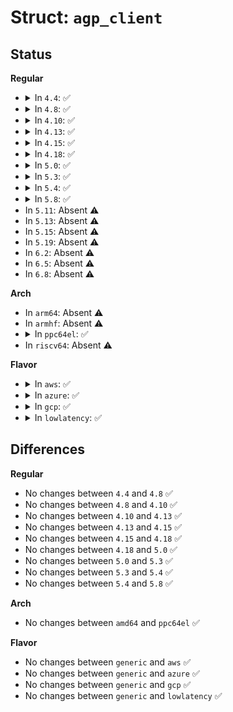 # Struct: <code>agp_client</code>

## Status
<b>Regular</b>
<ul>
<li>
<details>
<summary>In <code>4.4</code>: ✅</summary>

```c
struct agp_client {
    struct agp_client *next;
    struct agp_client *prev;
    pid_t pid;
    int num_segments;
    struct agp_segment_priv **segments;
};
```
</details>
</li>
<li>
<details>
<summary>In <code>4.8</code>: ✅</summary>

```c
struct agp_client {
    struct agp_client *next;
    struct agp_client *prev;
    pid_t pid;
    int num_segments;
    struct agp_segment_priv **segments;
};
```
</details>
</li>
<li>
<details>
<summary>In <code>4.10</code>: ✅</summary>

```c
struct agp_client {
    struct agp_client *next;
    struct agp_client *prev;
    pid_t pid;
    int num_segments;
    struct agp_segment_priv **segments;
};
```
</details>
</li>
<li>
<details>
<summary>In <code>4.13</code>: ✅</summary>

```c
struct agp_client {
    struct agp_client *next;
    struct agp_client *prev;
    pid_t pid;
    int num_segments;
    struct agp_segment_priv **segments;
};
```
</details>
</li>
<li>
<details>
<summary>In <code>4.15</code>: ✅</summary>

```c
struct agp_client {
    struct agp_client *next;
    struct agp_client *prev;
    pid_t pid;
    int num_segments;
    struct agp_segment_priv **segments;
};
```
</details>
</li>
<li>
<details>
<summary>In <code>4.18</code>: ✅</summary>

```c
struct agp_client {
    struct agp_client *next;
    struct agp_client *prev;
    pid_t pid;
    int num_segments;
    struct agp_segment_priv **segments;
};
```
</details>
</li>
<li>
<details>
<summary>In <code>5.0</code>: ✅</summary>

```c
struct agp_client {
    struct agp_client *next;
    struct agp_client *prev;
    pid_t pid;
    int num_segments;
    struct agp_segment_priv **segments;
};
```
</details>
</li>
<li>
<details>
<summary>In <code>5.3</code>: ✅</summary>

```c
struct agp_client {
    struct agp_client *next;
    struct agp_client *prev;
    pid_t pid;
    int num_segments;
    struct agp_segment_priv **segments;
};
```
</details>
</li>
<li>
<details>
<summary>In <code>5.4</code>: ✅</summary>

```c
struct agp_client {
    struct agp_client *next;
    struct agp_client *prev;
    pid_t pid;
    int num_segments;
    struct agp_segment_priv **segments;
};
```
</details>
</li>
<li>
<details>
<summary>In <code>5.8</code>: ✅</summary>

```c
struct agp_client {
    struct agp_client *next;
    struct agp_client *prev;
    pid_t pid;
    int num_segments;
    struct agp_segment_priv **segments;
};
```
</details>
</li>
<li>
In <code>5.11</code>: Absent ⚠️
</li>
<li>
In <code>5.13</code>: Absent ⚠️
</li>
<li>
In <code>5.15</code>: Absent ⚠️
</li>
<li>
In <code>5.19</code>: Absent ⚠️
</li>
<li>
In <code>6.2</code>: Absent ⚠️
</li>
<li>
In <code>6.5</code>: Absent ⚠️
</li>
<li>
In <code>6.8</code>: Absent ⚠️
</li>
</ul>
<b>Arch</b>
<ul>
<li>
In <code>arm64</code>: Absent ⚠️
</li>
<li>
In <code>armhf</code>: Absent ⚠️
</li>
<li>
<details>
<summary>In <code>ppc64el</code>: ✅</summary>

```c
struct agp_client {
    struct agp_client *next;
    struct agp_client *prev;
    pid_t pid;
    int num_segments;
    struct agp_segment_priv **segments;
};
```
</details>
</li>
<li>
In <code>riscv64</code>: Absent ⚠️
</li>
</ul>
<b>Flavor</b>
<ul>
<li>
<details>
<summary>In <code>aws</code>: ✅</summary>

```c
struct agp_client {
    struct agp_client *next;
    struct agp_client *prev;
    pid_t pid;
    int num_segments;
    struct agp_segment_priv **segments;
};
```
</details>
</li>
<li>
<details>
<summary>In <code>azure</code>: ✅</summary>

```c
struct agp_client {
    struct agp_client *next;
    struct agp_client *prev;
    pid_t pid;
    int num_segments;
    struct agp_segment_priv **segments;
};
```
</details>
</li>
<li>
<details>
<summary>In <code>gcp</code>: ✅</summary>

```c
struct agp_client {
    struct agp_client *next;
    struct agp_client *prev;
    pid_t pid;
    int num_segments;
    struct agp_segment_priv **segments;
};
```
</details>
</li>
<li>
<details>
<summary>In <code>lowlatency</code>: ✅</summary>

```c
struct agp_client {
    struct agp_client *next;
    struct agp_client *prev;
    pid_t pid;
    int num_segments;
    struct agp_segment_priv **segments;
};
```
</details>
</li>
</ul>

## Differences
<b>Regular</b>
<ul>
<li>
No changes between <code>4.4</code> and <code>4.8</code> ✅
</li>
<li>
No changes between <code>4.8</code> and <code>4.10</code> ✅
</li>
<li>
No changes between <code>4.10</code> and <code>4.13</code> ✅
</li>
<li>
No changes between <code>4.13</code> and <code>4.15</code> ✅
</li>
<li>
No changes between <code>4.15</code> and <code>4.18</code> ✅
</li>
<li>
No changes between <code>4.18</code> and <code>5.0</code> ✅
</li>
<li>
No changes between <code>5.0</code> and <code>5.3</code> ✅
</li>
<li>
No changes between <code>5.3</code> and <code>5.4</code> ✅
</li>
<li>
No changes between <code>5.4</code> and <code>5.8</code> ✅
</li>
</ul>
<b>Arch</b>
<ul>
<li>
No changes between <code>amd64</code> and <code>ppc64el</code> ✅
</li>
</ul>
<b>Flavor</b>
<ul>
<li>
No changes between <code>generic</code> and <code>aws</code> ✅
</li>
<li>
No changes between <code>generic</code> and <code>azure</code> ✅
</li>
<li>
No changes between <code>generic</code> and <code>gcp</code> ✅
</li>
<li>
No changes between <code>generic</code> and <code>lowlatency</code> ✅
</li>
</ul>
